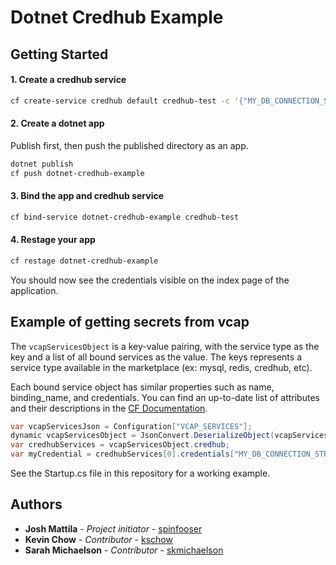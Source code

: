 # Dotnet Credhub Example

## Getting Started

#### 1. Create a credhub service

```sh
cf create-service credhub default credhub-test -c '{"MY_DB_CONNECTION_STRING":"http://user1:admin@example.com/super-secret-database"}'
```

#### 2. Create a dotnet app

Publish first, then push the published directory as an app.

```sh
dotnet publish
cf push dotnet-credhub-example
```

#### 3. Bind the app and credhub service

```sh
cf bind-service dotnet-credhub-example credhub-test
```

#### 4. Restage your app

```sh
cf restage dotnet-credhub-example
```

You should now see the credentials visible on the index page of the application.

## Example of getting secrets from vcap
The `vcapServicesObject` is a key-value pairing, with the service type as the key and a list of all bound services as the value. The keys represents a service type available in the marketplace (ex: mysql, redis, credhub, etc).

Each bound service object has similar properties such as name, binding_name, and credentials. You can find an up-to-date list of attributes and their descriptions in the [CF Documentation](https://docs.cloudfoundry.org/devguide/deploy-apps/environment-variable.html#VCAP-SERVICES).

```csharp
var vcapServicesJson = Configuration["VCAP_SERVICES"];
dynamic vcapServicesObject = JsonConvert.DeserializeObject(vcapServicesJson);
var credhubServices = vcapServicesObject.credhub;
var myCredential = credhubServices[0].credentials["MY_DB_CONNECTION_STRING"].ToString();
```

See the Startup.cs file in this repository for a working example.

## Authors
* **Josh Mattila** - *Project initiator* - [spinfooser](https://github.com/spinfooser)
* **Kevin Chow** - *Contributor* - [kschow](https://github.com/kschow)
* **Sarah Michaelson** - *Contributor* - [skmichaelson](https://github.com/skmichaelson)
